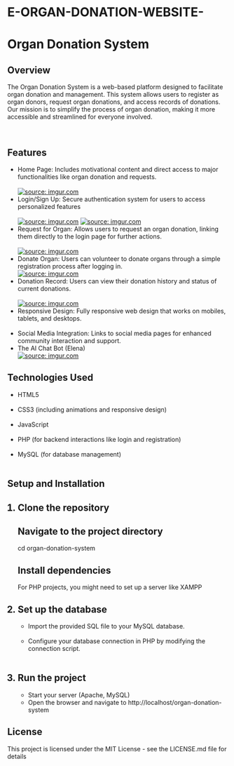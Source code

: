 # E-ORGAN-DONATION-WEBSITE-
<h1> Organ Donation System </h1>


<h2> Overview </h2>
<p> The Organ Donation System is a web-based platform designed to facilitate organ donation and management. This system allows users to register as organ donors, request organ donations, and access records of donations. Our mission is to simplify the process of organ donation, making it more accessible and streamlined for everyone involved.</p> <br> 
<h2> Features </h2>
<ul> 
<li> Home Page: Includes motivational content and direct access to major functionalities like organ donation and requests.</li> <br>
<a href="https://imgur.com/Kswg6mi"><img src="https://i.imgur.com/Kswg6mi.png" title="source: imgur.com" /></a>
  
<li> Login/Sign Up: Secure authentication system for users to access personalized features</li><br>
<a href="https://imgur.com/JuoStBw"><img src="https://i.imgur.com/JuoStBw.png" title="source: imgur.com" /></a>
<a href="https://imgur.com/gZXLuTO"><img src="https://i.imgur.com/gZXLuTO.png" title="source: imgur.com" /></a>
<li> Request for Organ: Allows users to request an organ donation, linking them directly to the login page for further actions.</li> <br>
<a href="https://imgur.com/OkfR3oB"><img src="https://i.imgur.com/OkfR3oB.png" title="source: imgur.com" /></a>
<li> Donate Organ: Users can volunteer to donate organs through a simple registration process after logging in.</li>
<a href="https://imgur.com/uz4eYTZ"><img src="https://i.imgur.com/uz4eYTZ.png" title="source: imgur.com" /></a>
<li> Donation Record: Users can view their donation history and status of current donations.</li><br>
<a href="https://imgur.com/1qrFcFK"><img src="https://i.imgur.com/1qrFcFK.png" title="source: imgur.com" /></a>
<li> Responsive Design: Fully responsive web design that works on mobiles, tablets, and desktops.</li><br>
<li> Social Media Integration: Links to social media pages for enhanced community interaction and support.</li>
<li> The AI Chat Bot (Elena) </li>
<a href="https://imgur.com/kOJvSOO"><img src="https://i.imgur.com/kOJvSOO.png" title="source: imgur.com" /></a>
</ul>

<h2> Technologies Used </h2>
<ul>
<li> HTML5 </li> <br>
<li> CSS3 (including animations and responsive design)</li> <br> 
<li> JavaScript </li> <br>
<li> PHP (for backend interactions like login and registration)</li> <br>
<li> MySQL (for database management) </li> <br>
</ul>

<h2> Setup and Installation </h2>
<ol> 
<h2> <li> Clone the repository</li> </h2>
<h2> Navigate to the project directory </h2>
<p> cd organ-donation-system </p>
<h2> Install dependencies </h2>
<p> For PHP projects, you might need to set up a server like XAMPP </p>

<h2 ><li> Set up the database</li> </h2>
<ul>
<li> Import the provided SQL file to your MySQL database.</li> <br>
<li>Configure your database connection in PHP by modifying the connection script.</li> <br> 
</ul>

<h2> <li> Run the project </li> </h2>
<ul>
<li> Start your server (Apache, MySQL) </li>
<li> Open the browser and navigate to http://localhost/organ-donation-system</li>
</ul>
</ol>

<h2 > License </h2>
<p> This project is licensed under the MIT License - see the LICENSE.md file for details </p>

